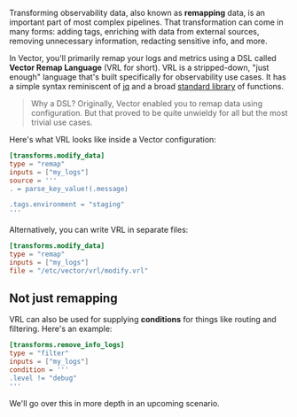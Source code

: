 Transforming observability data, also known as **remapping** data, is an important part of most
complex pipelines. That transformation can come in many forms: adding tags, enriching with data from
external sources, removing unnecessary information, redacting sensitive info, and more.

In Vector, you'll primarily remap your logs and metrics using a DSL called **Vector Remap Language**
(VRL for short). VRL is a stripped-down, "just enough" language that's built specifically for
observability use cases. It has a simple syntax reminiscent of [jq] and a broad [standard
library][vrl_funcs] of functions.

> Why a DSL? Originally, Vector enabled you to remap data using configuration. But that proved to
> be quite unwieldy for all but the most trivial use cases.

Here's what VRL looks like inside a Vector configuration:

```toml
[transforms.modify_data]
type = "remap"
inputs = ["my_logs"]
source = '''
. = parse_key_value!(.message)

.tags.environment = "staging"
'''
```

Alternatively, you can write VRL in separate files:

```toml
[transforms.modify_data]
type = "remap"
inputs = ["my_logs"]
file = "/etc/vector/vrl/modify.vrl"
```

## Not just remapping

VRL can also be used for supplying **conditions** for things like routing and filtering. Here's an
example:

```toml
[transforms.remove_info_logs]
type = "filter"
inputs = ["my_logs"]
condition = '''
.level != "debug"
'''
```

We'll go over this in more depth in an upcoming scenario.

[jq]: https://stedolan.github.io/jq
[vrl_funcs]: https://vrl.dev/functions